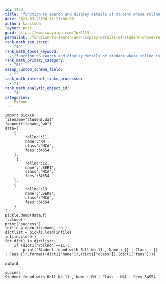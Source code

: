 ```yaml
---
id: 1453
title: 'function to search and display details of student whose rollno is &#8217;11&#8217; from the binary file student.dat having structure [rollno, name, class and fees].'
date: 2021-03-21T06:16:21+00:00
author: kaustubh
layout: post
guid: https://www.swayalgo.com/?p=1453
permalink: /function-to-search-and-display-details-of-student-whose-rollno-is-11-from-the-binary-file-student-dat-having-structure-rollno-name-class-and-fees/
rank_math_seo_score:
  - "49"
rank_math_focus_keyword:
  - "function to search and display details of student whose rollno is '11' from the binary file student.dat having structure [rollno,name,class and fees]."
rank_math_primary_category:
  - "85"
saswp_custom_schema_field:
  - ""
rank_math_internal_links_processed:
  - "1"
rank_math_analytic_object_id:
  - "4"
categories:
  - Python
---
```

<pre class="wp-block-code"><code>import pickle
filename="student.dat"
f=open(filename,"wb")
data=&#91;
    {
        'rollno':11,
        'name':'RM',
        'class':'MCA',
        'fees':54554
    },
     {
        'rollno':12,
        'name':'USER1',
        'class':'MCA',
        'fees':54554
    },
    {
        'rollno':13,
        'name':'USER2',
        'class':'MCA',
        'fees':54554
    }
]
pickle.dump(data,f)
f.close()
print("success")
infile = open(filename,'rb')
dictlist = pickle.load(infile)
infile.close()
for dict1 in dictlist:
    if (dict1&#91;"rollno"]==11):
        print("Student found with Roll No 11 , Name : {} | Class : {} | Fees {}".format((dict1&#91;"name"]),(dict1&#91;"class"]),(dict1&#91;"fees"])))</code></pre>

output:

<pre class="wp-block-code"><code>success
Student found with Roll No 11 , Name : RM | Class : MCA | Fees 54554</code></pre>
